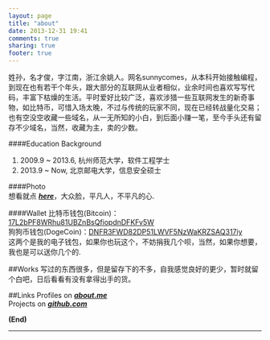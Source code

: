```yaml
---
layout: page
title: "about"
date: 2013-12-31 19:41
comments: true
sharing: true
footer: true
---
```


姓孙，名才俊，字江南，浙江余姚人。网名sunnycomes，从本科开始接触编程，到现在也有若干个年头，跟大部分的互联网从业者相似，业余时间也喜欢写写代码，丰富下枯燥的生活。平时爱好比较广泛，喜欢涉猎一些互联网发生的新奇事物，如比特币，可惜入场太晚，不过与传统的玩家不同，现在已经转战量化交易；也有空没空收藏一些域名，从一无所知的小白，到后面小赚一笔，至今手头还有留存不少域名，当然，收藏为主，卖的少数。



####Education Background
1. 2009.9 ~ 2013.6, 杭州师范大学，软件工程学士
1. 2013.9 ~ Now, 北京邮电大学，信息安全硕士

####Photo  
想看就点 ***[here](/static/img/me.png)***，大众脸，平凡人，不平凡的心.

####Wallet
比特币钱包(Bitcoin)：<a href="https://blockchain.info/address/17L2bPF8WRhu81UBZnBsQfiopdnDFKFv5W" target="_blank">17L2bPF8WRhu81UBZnBsQfiopdnDFKFv5W</a>  
狗狗币钱包(DogeCoin)：<a href="https://dogechain.info/address/DNFR3FWD82DP51LWVF5NzWaKRZSAQ317iy" target="_blank">DNFR3FWD82DP51LWVF5NzWaKRZSAQ317iy</a>  
这两个是我的电子钱包，如果你也玩这个，不妨捐我几个呗，当然，如果你想要，我也是可以送你几个的.

##Works
写过的东西很多，但是留存下的不多，自我感觉良好的更少，暂时就留个白吧，日后看看有没有拿得出手的货。

##Links
Profiles on ***[about.me](http://www.about.me/sunnycomes)***  
Projects on ***[github.com](http://www.github.com/sunnycomes)***


**(End)**

-----------------
<br/>

